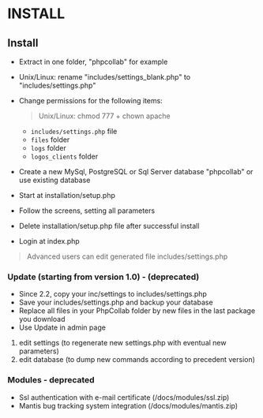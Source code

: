 # INSTALL

## Install
- Extract in one folder, "phpcollab" for example
- Unix/Linux: rename "includes/settings_blank.php" to "includes/settings.php"

- Change permissions for the following items:
    > Unix/Linux: chmod 777 + chown apache 

  - `includes/settings.php` file
  - `files` folder
  - `logs` folder
  - `logos_clients` folder

- Create a new MySql, PostgreSQL or Sql Server database "phpcollab" or use existing database
- Start at installation/setup.php
- Follow the screens, setting all parameters
- Delete installation/setup.php file after successful install
- Login at index.php

> Advanced users can edit generated file includes/settings.php

### Update (starting from version 1.0) - (deprecated)
- Since 2.2, copy your inc/settings to includes/settings.php
- Save your includes/settings.php and backup your database
- Replace all files in your PhpCollab folder by new files in the last package you download
- Use Update in admin page
1. edit settings (to regenerate new settings.php with eventual new parameters)
2. edit database (to dump new commands according to precedent version)


### Modules - deprecated
- Ssl authentication with e-mail certificate (/docs/modules/ssl.zip)
- Mantis bug tracking system integration (/docs/modules/mantis.zip)
